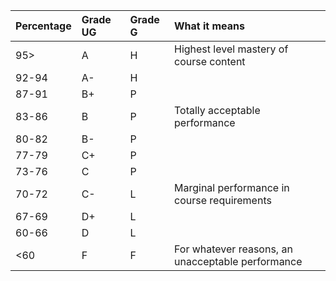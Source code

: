 | Percentage | Grade UG | Grade G | What it means | 
| :--------- | :------- | :------ | :------------ | 
| 95>    | A        | H       | Highest level mastery of course content | 
| 92-94  | A-       | H       | | 
| 87-91  | B+       | P       | | 
| 83-86  | B        | P       | Totally acceptable performance | 
| 80-82  | B-       | P       | | 
| 77-79  | C+       | P       | | 
| 73-76  | C        | P       | | 
| 70-72  | C-       | L       | Marginal performance in course requirements | 
| 67-69  | D+       | L       | | 
| 60-66  | D        | L       | | 
| \<60   | F        | F       | For whatever reasons, an unacceptable performance | 